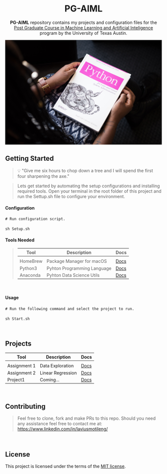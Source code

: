 <h1 align="center">PG-AIML</h1>
<p align="center">
<b>PG-AIML</b> repository contains my projects and configuration files for the <a href="https://www.mygreatlearning.com/artificial-intelligence/courses/pg-program-online-artificial-intelligence-machine-learning" rel="noopener">Post Graduate Course in Machine Learning and Artificial Inteligence</a> program by the University of Texas Austin. 
</p>

![react-material-admin-demo](./Resources/Images/Header.jpg)

## Getting Started

<blockquote>
<p>
💡 "Give me six hours to chop down a tree and I will spend the first four sharpening the axe."
</p>
</blockquote>

<blockquote>
<p>
Lets get started by automating the setup configurations and installing required tools. Open your terminal in the root folder of this project and run the Settup.sh file to configure your environment. 
</p>
</blockquote>

#### Configuration

```
# Run configuration script.

sh Setup.sh
```
#### Tools  Needed
<blockquote>

| Tool         | Description                                 | Docs                                     |
| ------------ | ------------------------------------------- | -------------------------------          |
|                                 |
| HomeBrew     | Package Manager for macOS                   | [Docs](https://brew.sh/)                 |
| Python3      | Pyhton Programming Language                 | [Docs](https://www.python.org/downloads) |
| Anaconda     | Pyhton Data Science Utils                   | [Docs](https://www.anaconda.com)         |

</blockquote>

<br>

#### Usage

```
# Run the following command and select the project to run.

sh Start.sh
```

<br>

## Projects

| Tool         | Description                                 | Docs                                     |
| ------------ | ------------------------------------------- | -------------------------------          |
|                                 |
| Assignment 1 | Data Exploration                            | [Docs](./src/Assignments/Assignment1%20Data%20Exploration/)                 |
| Assignment 2 | Linear Regression                           | [Docs](./src/Assignments/Assignment2%20Linear%20Regression/)                |
| Project1     | Coming...                                   | [Docs](./src/Projectone)                 |

<br>

## Contributing
<blockquote>
<p>

Feel free to clone, fork and make PRs to this repo. Should you need any assistance feel free to contact me at:
https://www.linkedin.com/in/laviusmotileng/
<br>
</p>
</blockquote>

<br>

## License

This project is licensed under the terms of the
[MIT license](/LICENSE).
